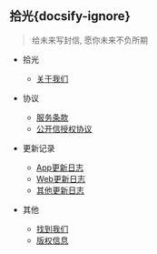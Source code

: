 ## 拾光{docsify-ignore}

> 给未来写封信, 愿你未来不负所期

- 拾光

   - [关于我们](about.md)

- 协议

  - [服务条款](pravicy.md)
  - [公开信授权协议](public.md)

- 更新记录
 
  - [App更新日志](update_app.md)
  - [Web更新日志](update_web.md)
  - [其他更新日志](update.md)

- 其他

  - [找到我们](find_us.md)
  - [版权信息](copyright.md)
